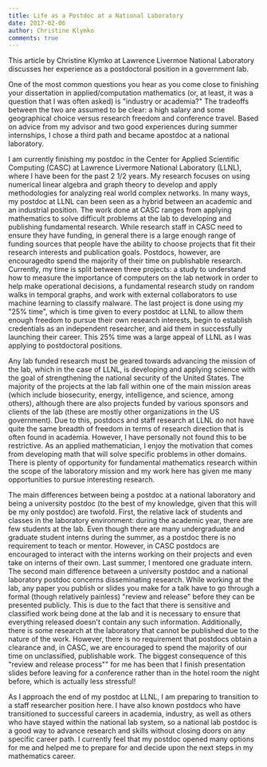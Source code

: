 ```yaml
---
title: Life as a Postdoc at a National Laboratory
date: 2017-02-06
author: Christine Klymko
comments: true
---
```


This article by Christine Klymko at Lawrence Livermoe National Laboratory discusses her experience as a postdoctoral position in a government lab. 

One of the most common questions you hear as you come close to finishing your dissertation in  applied/computation  mathematics  (or,  at  least,  it  was  a  question  that  I  was  often  asked)  is "industry or academia?" The tradeoffs between the two are assumed to be clear:  a high salary and some geographical choice versus research freedom and conference travel.  Based on advice from my advisor and two good experiences during summer internships, I chose a third path and became apostdoc at a national laboratory. 

I am currently finishing my postdoc in the Center for Applied Scientific Computing (CASC) at Lawrence Livermore National Laboratory (LLNL), where I have been for the past 2 1/2 years. My  research  focuses  on  using  numerical  linear  algebra  and  graph  theory  to  develop  and  apply methodologies for analyzing real world complex networks.  In many ways,  my postdoc at LLNL can  been  seen  as  a  hybrid  between  an  academic  and  an  industrial  position.   The  work  done  at CASC ranges from applying mathematics to solve difficult problems at the lab to developing and publishing fundamental research.  While research staff in CASC need to ensure they have funding, in general there is a large enough range of funding sources that people have the ability to choose projects that fit their research interests and publication goals.  Postdocs, however, are encouragedto spend the majority of their time on publishable research.  Currently, my time is split between three  projects:  a  study  to  understand  how  to  measure  the  importance  of  computers  on  the  lab network  in  order  to  help  make  operational  decisions,  a  fundamental  research  study  on  random walks in temporal graphs, and work with external collaborators to use machine learning to classify malware.   The  last  project  is  done  using  my  "25%  time",  which  is  time  given  to  every  postdoc at LLNL to allow them enough freedom to pursue their own research interests, begin to establish credentials as an independent researcher, and aid them in successfully launching their career.  This 25% time was a large appeal of LLNL as I was applying to postdoctoral positions.

Any lab funded research must be geared towards advancing the mission of the lab, which in the case of LLNL, is developing and applying science with the goal of strengthening the national security of the United States. The majority of the projects at the lab fall within one of the main mission areas (which include biosecurity, energy, intelligence, and science, among others), although there are also projects funded by various sponsors and clients of the lab (these are mostly other organizations in the US government).  Due to this, postdocs and staff research at LLNL do not have quite the same breadth of freedom in terms of research direction that is often found in academia.  However, I have personally not found this to be restrictive.  As an applied mathematician, I enjoy the motivation that comes from developing math that will solve specific problems in other domains.  There is plenty of opportunity for fundamental mathematics research within the scope of the laboratory mission and my work here has given me many opportunities to pursue interesting research. 

The main differences between being a postdoc at a national laboratory and being a university postdoc (to the best of my knowledge, given that this will be my only postdoc) are twofold.  First, the relative lack of students and classes in the laboratory environment:  during the academic year, there are few students at the lab.  Even though there are many undergraduate and graduate student interns during the summer, as a postdoc there is no requirement to teach or mentor.  However, in CASC postdocs are encouraged to interact with the interns working on their projects and even take on interns of their own.  Last summer, I mentored one graduate intern.  The second main difference between a university postdoc and a national laboratory postdoc concerns disseminating research. While working at the lab, any paper you publish or slides you make for a talk have to go through a formal (though relatively painless) "review and release" before they can be presented publicly.  This is due to the fact that there is sensitive and classified work being done at the lab and it is necessary to ensure that everything released doesn't contain any such information.  Additionally, there is some research at the laboratory that cannot be published due to the nature of the work.  However, there is no requirement that postdocs obtain a clearance and, in CASC, we are encouraged to spend the majority of our time on unclassified,  publishable work.  The biggest consequence of this "review and release process"" for me has been that I finish presentation slides before leaving for a conference rather than in the hotel room the night before, which is actually less stressful!

As I approach the end of my postdoc at LLNL, I am preparing to transition to a staff researcher position here.  I have also known postdocs who have transitioned to successful careers in academia, industry, as well as others who have stayed within the national lab system, so a national lab postdoc is a good way to advance research and skills without closing doors on any specific career path.  I currently  feel  that  my  postdoc  opened  many  options  for  me  and  helped  me  to  prepare  for  and decide upon the next steps in my mathematics career.
